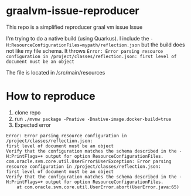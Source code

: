 # graalvm-issue-reproducer
This repo is a simplified reproducer graal vm issue
Issue

I'm trying to do a native build (using Quarkus). I include the `-H:ResourceConfigurationFiles=mypath/reflection.json` but the build does not like my file schema. It throws
`Error: Error parsing resource configuration in /project/classes/reflection.json: first level of document must be an object`

The file is located in /src/main/resources


# How to reproduce

1. clone repo
2. run `./mvnw package -Pnative -Dnative-image.docker-build=true`
3. Expected error
```
Error: Error parsing resource configuration in /project/classes/reflection.json:
first level of document must be an object
Verify that the configuration matches the schema described in the -H:PrintFlags=+ output for option ResourceConfigurationFiles.
com.oracle.svm.core.util.UserError$UserException: Error parsing resource configuration in /project/classes/reflection.json:
first level of document must be an object
Verify that the configuration matches the schema described in the -H:PrintFlags=+ output for option ResourceConfigurationFiles.
	at com.oracle.svm.core.util.UserError.abort(UserError.java:65)

```
